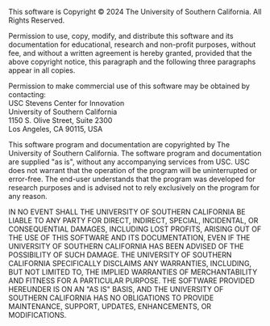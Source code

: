 This software is Copyright © 2024 The University of Southern California. All Rights Reserved.

Permission to use, copy, modify, and distribute this software and its documentation for educational, research
and non-profit purposes, without fee, and without a written agreement is hereby granted, provided that the
above copyright notice, this paragraph and the following three paragraphs appear in all copies.

Permission to make commercial use of this software may be obtained by contacting:  
USC Stevens Center for Innovation  
University of Southern California  
1150 S. Olive Street, Suite 2300  
Los Angeles, CA 90115, USA  

This software program and documentation are copyrighted by The University of Southern California. The software
program and documentation are supplied "as is", without any accompanying services from USC. USC does not warrant
that the operation of the program will be uninterrupted or error-free. The end-user understands that the program
was developed for research purposes and is advised not to rely exclusively on the program for any reason.

IN NO EVENT SHALL THE UNIVERSITY OF SOUTHERN CALIFORNIA BE LIABLE TO ANY PARTY FOR
DIRECT, INDIRECT, SPECIAL, INCIDENTAL, OR CONSEQUENTIAL DAMAGES, INCLUDING LOST
PROFITS, ARISING OUT OF THE USE OF THIS SOFTWARE AND ITS DOCUMENTATION, EVEN IF THE
UNIVERSITY OF SOUTHERN CALIFORNIA HAS BEEN ADVISED OF THE POSSIBILITY OF SUCH
DAMAGE. THE UNIVERSITY OF SOUTHERN CALIFORNIA SPECIFICALLY DISCLAIMS ANY
WARRANTIES, INCLUDING, BUT NOT LIMITED TO, THE IMPLIED WARRANTIES OF
MERCHANTABILITY AND FITNESS FOR A PARTICULAR PURPOSE. THE SOFTWARE PROVIDED
HEREUNDER IS ON AN "AS IS" BASIS, AND THE UNIVERSITY OF SOUTHERN CALIFORNIA HAS NO
OBLIGATIONS TO PROVIDE MAINTENANCE, SUPPORT, UPDATES, ENHANCEMENTS, OR
MODIFICATIONS.
